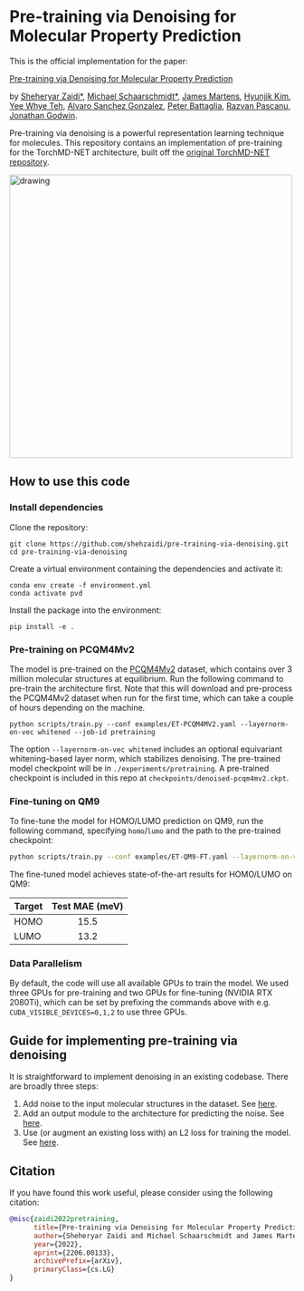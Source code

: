 # Pre-training via Denoising for Molecular Property Prediction

This is the official implementation for the paper:

[Pre-training via Denoising for Molecular Property Prediction](https://arxiv.org/abs/2206.00133)

by [Sheheryar Zaidi*](https://shehzaidi.github.io/), [Michael Schaarschmidt*](https://www.michaelschaarschmidt.com/), [James Martens](http://www.cs.toronto.edu/~jmartens/), [Hyunjik Kim](https://hyunjik11.github.io/), [Yee Whye Teh](http://www.stats.ox.ac.uk/~teh/), [Alvaro Sanchez Gonzalez](https://scholar.google.co.uk/citations?user=d1oQ8NcAAAAJ&hl=en), [Peter Battaglia](https://scholar.google.com/citations?user=nQ7Ij30AAAAJ&hl=en), [Razvan Pascanu](https://sites.google.com/corp/view/razp), [Jonathan Godwin](https://scholar.google.co.uk/citations?user=TEYiFIsAAAAJ&hl=en&oi=sra).

Pre-training via denoising is a powerful representation learning technique for molecules. This repository contains an implementation of pre-training for the TorchMD-NET architecture, built off the [original TorchMD-NET repository](https://github.com/torchmd/torchmd-net).

<img src="./assets/pvd.gif" alt="drawing" width="500"/>

## How to use this code

### Install dependencies

Clone the repository:
```
git clone https://github.com/shehzaidi/pre-training-via-denoising.git
cd pre-training-via-denoising
```

Create a virtual environment containing the dependencies and activate it:
```
conda env create -f environment.yml
conda activate pvd
```

Install the package into the environment:
```
pip install -e .
```
### Pre-training on PCQM4Mv2

The model is pre-trained on the [PCQM4Mv2]() dataset, which contains over 3 million molecular structures at equilibrium. Run the following command to pre-train the architecture first. Note that this will download and pre-process the PCQM4Mv2 dataset when run for the first time, which can take a couple of hours depending on the machine.

```
python scripts/train.py --conf examples/ET-PCQM4MV2.yaml --layernorm-on-vec whitened --job-id pretraining
```

The option `--layernorm-on-vec whitened` includes an optional equivariant whitening-based layer norm, which stabilizes denoising. The pre-trained model checkpoint will be in `./experiments/pretraining`. A pre-trained checkpoint is included in this repo at `checkpoints/denoised-pcqm4mv2.ckpt`.

### Fine-tuning on QM9

To fine-tune the model for HOMO/LUMO prediction on QM9, run the following command, specifying `homo`/`lumo` and the path to the pre-trained checkpoint:

```bash
python scripts/train.py --conf examples/ET-QM9-FT.yaml --layernorm-on-vec whitened --job-id finetuning --dataset-arg <homo/lumo> --pretrained-model <path to checkpoint>
```

The fine-tuned model achieves state-of-the-art results for HOMO/LUMO on QM9:

| **Target** | **Test MAE (meV)** |
|------------|:------------------:|
| HOMO       |        15.5        |
| LUMO       |        13.2        |


### Data Parallelism 

By default, the code will use all available GPUs to train the model. We used three GPUs for pre-training and two GPUs for fine-tuning (NVIDIA RTX 2080Ti), which can be set by prefixing the commands above with e.g. `CUDA_VISIBLE_DEVICES=0,1,2` to use three GPUs.

## Guide for implementing pre-training via denoising

It is straightforward to implement denoising in an existing codebase. There are broadly three steps:

1. Add noise to the input molecular structures in the dataset. See [here](https://github.com/shehzaidi/pre-training-via-denoising/blob/c545b76e0242d89e7f88a444c06e26cf7fd0d6c1/torchmdnet/data.py#L32).
2. Add an output module to the architecture for predicting the noise. See [here](https://github.com/shehzaidi/pre-training-via-denoising/blob/c545b76e0242d89e7f88a444c06e26cf7fd0d6c1/torchmdnet/models/model.py#L146).
3. Use (or augment an existing loss with) an L2 loss for training the model. See [here](https://github.com/shehzaidi/pre-training-via-denoising/blob/c545b76e0242d89e7f88a444c06e26cf7fd0d6c1/torchmdnet/module.py#L144).

## Citation

If you have found this work useful, please consider using the following citation:

```bib
@misc{zaidi2022pretraining,
      title={Pre-training via Denoising for Molecular Property Prediction}, 
      author={Sheheryar Zaidi and Michael Schaarschmidt and James Martens and Hyunjik Kim and Yee Whye Teh and Alvaro Sanchez-Gonzalez and Peter Battaglia and Razvan Pascanu and Jonathan Godwin},
      year={2022},
      eprint={2206.00133},
      archivePrefix={arXiv},
      primaryClass={cs.LG}
}
```
